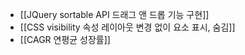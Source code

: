 
- [[JQuery sortable API 드래그 앤 드롭 기능 구현]]
- [[CSS visibility 속성 레이아웃 변경 없이 요소 표시, 숨김]]
- [[CAGR 연평균 성장률]]

